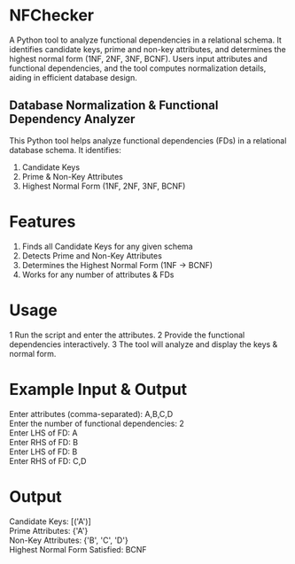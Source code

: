 # NFChecker
A Python tool to analyze functional dependencies in a relational schema. It identifies candidate keys, prime and non-key attributes, and determines the highest normal form (1NF, 2NF, 3NF, BCNF). Users input attributes and functional dependencies, and the tool computes normalization details, aiding in efficient database design.
## Database Normalization & Functional Dependency Analyzer

This Python tool helps analyze functional dependencies (FDs) in a relational database schema. It identifies:
1. Candidate Keys
2. Prime & Non-Key Attributes
3. Highest Normal Form (1NF, 2NF, 3NF, BCNF)

# Features
1. Finds all Candidate Keys for any given schema
2. Detects Prime and Non-Key Attributes
3. Determines the Highest Normal Form (1NF → BCNF)
4. Works for any number of attributes & FDs

# Usage
1️ Run the script and enter the attributes.
2️ Provide the functional dependencies interactively.
3️ The tool will analyze and display the keys & normal form.

# Example Input & Output
Enter attributes (comma-separated): A,B,C,D  
Enter the number of functional dependencies: 2  
Enter LHS of FD: A  
Enter RHS of FD: B  
Enter LHS of FD: B  
Enter RHS of FD: C,D  

# Output
Candidate Keys: [('A')]  
Prime Attributes: {'A'}  
Non-Key Attributes: {'B', 'C', 'D'}  
Highest Normal Form Satisfied: BCNF  
